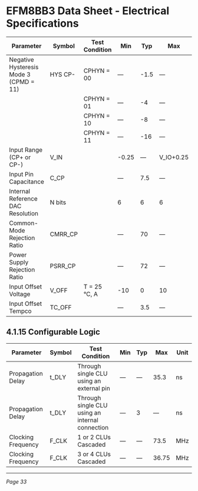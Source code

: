 # EFM8BB3 Data Sheet - Electrical Specifications

| Parameter                     | Symbol  | Test Condition           | Min   | Typ   | Max    | Unit |
|-------------------------------|---------|--------------------------|-------|-------|--------|------|
| Negative Hysteresis Mode 3 (CPMD = 11) | HYS CP- | CPHYN = 00               | —     | -1.5  | —      | mV   |
|                               |         | CPHYN = 01               | —     | -4    | —      | mV   |
|                               |         | CPHYN = 10               | —     | -8    | —      | mV   |
|                               |         | CPHYN = 11               | —     | -16   | —      | mV   |
| Input Range (CP+ or CP-)       | V_IN    |                          | -0.25 | —     | V_IO+0.25 | V    |
| Input Pin Capacitance          | C_CP    |                          | —     | 7.5   | —      | pF   |
| Internal Reference DAC Resolution | N bits |                          | 6     | 6     | 6      | bits |
| Common-Mode Rejection Ratio    | CMRR_CP |                          | —     | 70    | —      | dB   |
| Power Supply Rejection Ratio   | PSRR_CP |                          | —     | 72    | —      | dB   |
| Input Offset Voltage           | V_OFF   | T = 25 °C, A             | -10   | 0     | 10     | mV   |
| Input Offset Tempco            | TC_OFF  |                          | —     | 3.5   | —      | μV/°C |

## 4.1.15 Configurable Logic

| Parameter           | Symbol | Test Condition           | Min | Typ  | Max   | Unit |
|---------------------|--------|--------------------------|-----|------|-------|------|
| Propagation Delay   | t_DLY  | Through single CLU using an external pin | —   | —    | 35.3  | ns   |
| Propagation Delay   | t_DLY  | Through single CLU using an internal connection | —   | 3    | —     | ns   |
| Clocking Frequency  | F_CLK  | 1 or 2 CLUs Cascaded     | —   | —    | 73.5  | MHz  |
| Clocking Frequency  | F_CLK  | 3 or 4 CLUs Cascaded     | —   | —    | 36.75 | MHz  |

---
*Page 33*